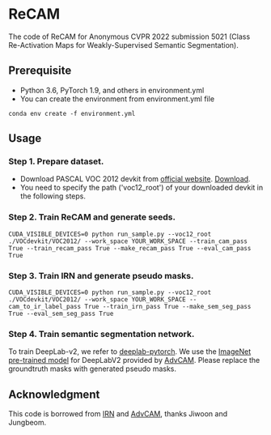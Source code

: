 # ReCAM
The code of ReCAM for Anonymous CVPR 2022 submission 5021 (Class Re-Activation Maps for Weakly-Supervised Semantic Segmentation).

## Prerequisite
- Python 3.6, PyTorch 1.9, and others in environment.yml
- You can create the environment from environment.yml file
```
conda env create -f environment.yml
```
## Usage
### Step 1. Prepare dataset.
- Download PASCAL VOC 2012 devkit from [official website](http://host.robots.ox.ac.uk/pascal/VOC/voc2012/#devkit). [Download](http://host.robots.ox.ac.uk/pascal/VOC/voc2012/VOCtrainval_11-May-2012.tar). 
- You need to specify the path ('voc12_root') of your downloaded devkit in the following steps.
### Step 2. Train ReCAM and generate seeds.
```
CUDA_VISIBLE_DEVICES=0 python run_sample.py --voc12_root ./VOCdevkit/VOC2012/ --work_space YOUR_WORK_SPACE --train_cam_pass True --train_recam_pass True --make_recam_pass True --eval_cam_pass True 
```
### Step 3. Train IRN and generate pseudo masks.
```
CUDA_VISIBLE_DEVICES=0 python run_sample.py --voc12_root ./VOCdevkit/VOC2012/ --work_space YOUR_WORK_SPACE --cam_to_ir_label_pass True --train_irn_pass True --make_sem_seg_pass True --eval_sem_seg_pass True 
```
### Step 4. Train semantic segmentation network.
To train DeepLab-v2, we refer to [deeplab-pytorch](https://github.com/kazuto1011/deeplab-pytorch). 
We use the [ImageNet pre-trained model](https://drive.google.com/file/d/14soMKDnIZ_crXQTlol9sNHVPozcQQpMn/view?usp=sharing) for DeepLabV2 provided by [AdvCAM](https://github.com/jbeomlee93/AdvCAM).
Please replace the groundtruth masks with generated pseudo masks.

## Acknowledgment
This code is borrowed from [IRN](https://github.com/jiwoon-ahn/irn) and [AdvCAM](https://github.com/jbeomlee93/AdvCAM), thanks Jiwoon and Jungbeom.

